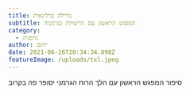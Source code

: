 ```yaml
---
title: גורילה ברלינאית
subtitle: המפגש הראשון עם הרשויות בגרמניה
category:
  - גרמניה
author: יותם
date: 2021-06-26T20:34:34.898Z
featureImage: /uploads/txl.jpeg
---
```

סיפור המפגש הראשון עם הלך הרוח הגרמני יסופר פה בקרוב